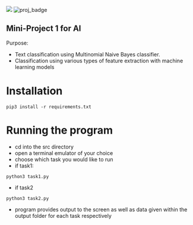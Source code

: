 ![](https://img.shields.io/badge/Code-Python-informational?style=flat&logo=python&logoColor=white&color=2bbc8a)
![proj_badge](https://img.shields.io/badge/Project-ML-brightgreen)

## Mini-Project 1 for AI
Purpose:
- Text classification using Multinomial Naive Bayes classifier.
- Classification using various types of feature extraction with machine learning models

# Installation
```console
pip3 install -r requirements.txt
```

# Running the program
- cd into the src directory
- open a terminal emulator of your choice
- choose which task you would like to run
- if task1:
```console
python3 task1.py
```
- if task2
```console
python3 task2.py
```
- program provides output to the screen as well as data given within the output folder for each task respectively
